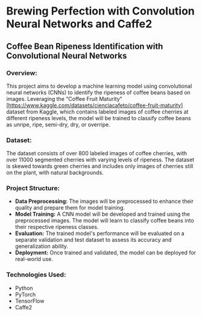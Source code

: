 # Brewing Perfection with Convolution Neural Networks and Caffe2
## Coffee Bean Ripeness Identification with Convolutional Neural Networks

### Overview:
This project aims to develop a machine learning model using convolutional neural networks (CNNs) to identify the ripeness of coffee beans based on images. Leveraging the "Coffee Fruit Maturity"[https://www.kaggle.com/datasets/cienciacafeto/coffee-fruit-maturity] dataset from Kaggle, which contains labeled images of coffee cherries at different ripeness levels, the model will be trained to classify coffee beans as unripe, ripe, semi-dry, dry, or overripe.

### Dataset:
The dataset consists of over 800 labeled images of coffee cherries, with over 11000 segmented cherries with varying levels of ripeness. The dataset is skewed towards green cherries and includes only images of cherries still on the plant, with natural backgrounds.

### Project Structure:
- **Data Preprocessing:** The images will be preprocessed to enhance their quality and prepare them for model training. 
- **Model Training:** A CNN model will be developed and trained using the preprocessed images. The model will learn to classify coffee beans into their respective ripeness classes.
- **Evaluation:** The trained model's performance will be evaluated on a separate validation and test dataset to assess its accuracy and generalization ability.
- **Deployment:** Once trained and validated, the model can be deployed for real-world use.

### Technologies Used:
- Python
- PyTorch
- TensorFlow
- Caffe2
